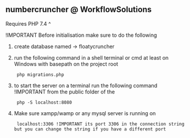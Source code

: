 ## numbercruncher @ WorkflowSolutions

Requires PHP 7.4 ^

!IMPORTANT Before initialisation make sure to do the following 

1. create database named -> floatycruncher
2. run the following command in a shell terminal or cmd at least on Windows 
   with basepath on the project root

        php migrations.php

3. to start the server on a terminal run the following command 
        !IMPORTANT from the public folder of the 
        
        php -S localhost:8080
4. Make sure xampp/wamp or any mysql server is running on 

        localhost:3306 !IMPORTANT its port 3306 in the connection string but you can change the string if you have a different port

